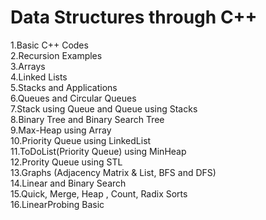 # Data Structures through C++
1.Basic C++ Codes\
2.Recursion Examples\
3.Arrays\
4.Linked Lists\
5.Stacks and Applications\
6.Queues and Circular Queues\
7.Stack using Queue and Queue using Stacks\
8.Binary Tree and Binary Search Tree\
9.Max-Heap using Array\
10.Priority Queue using LinkedList\
11.ToDoList(Priority Queue) using MinHeap\
12.Prority Queue using STL\
13.Graphs (Adjacency Matrix & List, BFS and DFS)\
14.Linear and Binary Search\
15.Quick, Merge, Heap , Count, Radix Sorts\
16.LinearProbing Basic

